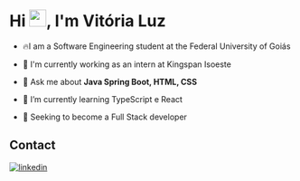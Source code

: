 <h1 align="left">Hi <img src="https://raw.githubusercontent.com/kaueMarques/kaueMarques/master/hi.gif" height="30px">, I'm Vitória Luz</h1>

- 🔥I am a Software Engineering student at the Federal University of Goiás

- 🔭 I'm currently working as an intern at Kingspan Isoeste

- 💬 Ask me about **Java Spring Boot, HTML, CSS**

- 🌱 I’m currently learning TypeScript e React

- 👯 Seeking to become a Full Stack developer
## Contact

<a href="https://www.linkedin.com/in/vit%C3%B3ria-luz-alves-d%E2%80%99-abadia-600573239" target="_blank">
  <img align="center" src="https://logospng.org/download/linkedin/logo-linkedin-icon-1536.png" alt="linkedin" windth="200" alight="100"/>
</a>
</p>

<!--

<img width="490em" src="https://github-readme-twitter-gazf.vercel.app/api?id=maykbrito&layout=wide&show_reply=off&show_retweet=off" />


**vitorialuz229/vitorialuz229** is a ✨ _special_ ✨ repository because its `README.md` (this file) appears on your GitHub profile.

Here are some ideas to get you started:

- 🔭 I’m currently working on ...
- 🌱 I’m currently learning ...
- 👯 I’m looking to collaborate on ...
- 🤔 I’m looking for help with ...
- 💬 Ask me about ...
- 📫 How to reach me: ...
- 😄 Pronouns: ...
- ⚡ Fun fact: ...
-->
